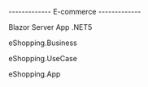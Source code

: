 -------------  E-commerce  ------------- 

Blazor Server App .NET5

eShopping.Business

eShopping.UseCase

eShopping.App
